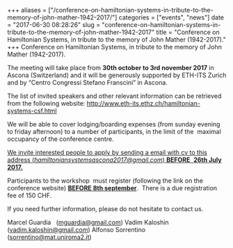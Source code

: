 +++
aliases = ["/conference-on-hamiltonian-systems-in-tribute-to-the-memory-of-john-mather-1942-2017/"]
categories = ["events", "news"]
date = "2017-06-30 08:28:26"
slug = "conference-on-hamiltonian-systems-in-tribute-to-the-memory-of-john-mather-1942-2017"
title = "Conference on Hamiltonian Systems, in tribute to the memory of John Mather (1942-2017)."
+++
Conference on Hamiltonian Systems, in tribute to the memory of John
Mather (1942-2017).

The meeting will take place from **<span class="aBn"><span
class="aQJ">30th october to 3rd november 2017</span></span>** in Ascona
(Switzerland) and it will be generously supported by ETH-ITS Zurich and
by “Centro Congressi Stefano Franscini” in Ascona.

<div>

The list of invited speakers and other relevant information can be
retrieved from the following
website: <http://www.eth-its.ethz.ch/hamiltonian-systems-csf.html>

</div>

<div>

</div>

<div>

<div>

We will be able to cover lodging/boarding expenses (from <span
class="aBn"><span class="aQJ">sunday</span></span> evening to <span
class="aBn"><span class="aQJ">friday</span></span> afternoon) to a
number of participants, in the limit of the  maximal occupancy of the
conference centre.

</div>

<div>

<u>We invite interested people to apply by sending a email with cv to
this address (*<hamiltoniansystemsascona2017@gmail.com>*) **BEFORE**
 **<span class="aBn"><span class="aQJ">26th July
2017</span></span>.**</u>

</div>

<div>

</div>

<div>

<div>

Participants to the workshop  must register (following the link on the
conference website) **<u>BEFORE <span class="aBn"><span class="aQJ">8th
september</span></span></u>**.  There is a due registration fee of 150
CHF.

</div>

</div>

</div>

<div>

</div>

<div>

</div>

<div>

</div>

<div>

<div>

<div>

If you need further information, please do not hesitate to contact us.

</div>

</div>

<div>

</div>

<div>

</div>

<div>

Marcel Guardia   (<mguardia@gmail.com>) Vadim Kaloshin  
(<vadim.kaloshin@gmail.com>) Alfonso Sorrentino
(<sorrentino@mat.uniroma2.it>)

</div>

</div>
